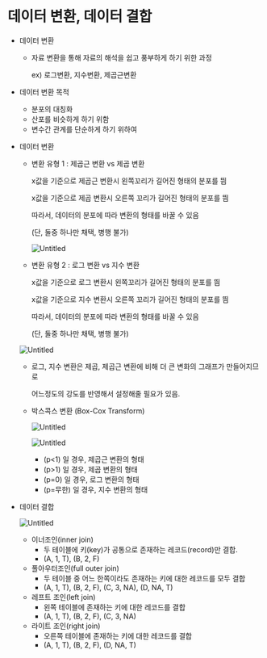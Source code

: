 # 데이터 변환, 데이터 결합

- 데이터 변환

  - 자료 변환을 통해 자료의 해석을 쉽고 풍부하게 하기 위한 과정

    ex) 로그변환, 지수변환, 제곱근변환

- 데이터 변환 목적

  - 분포의 대칭화
  - 산포를 비슷하게 하기 위함
  - 변수간 관계를 단순하게 하기 위하여

- 데이터 변환

  - 변환 유형 1 : 제곱근 변환 vs 제곱 변환

    x값을 기준으로 제곱근 변환시 왼쪽꼬리가 길어진 형태의 분포를 띔

    x값을 기준으로 제곱 변환시 오른쪽 꼬리가 길어진 형태의 분포를 띔

    따라서, 데이터의 분포에 따라 변환의 형태를 바꿀 수 있음

    (단, 둘중 하나만 채택, 병행 불가)

    ![Untitled](https://s3-us-west-2.amazonaws.com/secure.notion-static.com/bb4d6665-b912-4a9f-aafb-3bcedcca14a3/Untitled.png)

  - 변환 유형 2 : 로그 변환 vs 지수 변환

    x값을 기준으로 로그 변환시 왼쪽꼬리가 길어진 형태의 분포를 띔

    x값을 기준으로 지수 변환시 오른쪽 꼬리가 길어진 형태의 분포를 띔

    따라서, 데이터의 분포에 따라 변환의 형태를 바꿀 수 있음

    (단, 둘중 하나만 채택, 병행 불가)

  ![Untitled](https://s3-us-west-2.amazonaws.com/secure.notion-static.com/51c9ea15-a1ac-40ed-be78-422998866e1a/Untitled.png)

  - 로그, 지수 변환은 제곱, 제곱근 변환에 비해 더 큰 변화의 그래프가 만들어지므로

    어느정도의 강도를 반영해서 설정해줄 필요가 있음.

  - 박스콕스 변환 (Box-Cox Transform)

    ![Untitled](https://s3-us-west-2.amazonaws.com/secure.notion-static.com/b1e811a9-e369-4b01-ac64-8680901fc3b7/Untitled.png)

    ![Untitled](https://s3-us-west-2.amazonaws.com/secure.notion-static.com/d36a0d5f-8d3a-49a4-b327-d83fda5a019a/Untitled.png)

    - (p<1) 일 경우, 제곱근 변환의 형태
    - (p>1) 일 경우, 제곱 변환의 형태
    - (p=0) 일 경우, 로그 변환의 형태
    - (p=무한) 일 경우, 지수 변환의 형태

- 데이터 결합

  ![Untitled](https://s3-us-west-2.amazonaws.com/secure.notion-static.com/6bc2aee0-3486-41c7-b7d6-40bccd191d63/Untitled.png)

  - 이너조인(inner join)
    - 두 테이블에 키(key)가 공통으로 존재하는 레코드(record)만 결합.
    - (A, 1, T), (B, 2, F)
  - 풀아우터조인(full outer join)
    - 두 테이블 중 어느 한쪽이라도 존재하는 키에 대한 레코드를 모두 결합
    - (A, 1, T), (B, 2, F), (C, 3, NA), (D, NA, T)
  - 레프트 조인(left join)
    - 왼쪽 테이블에 존재하는 키에 대한 레코드를 결합
    - (A, 1, T), (B, 2, F), (C, 3, NA)
  - 라이트 조인(right join)
    - 오른쪽 테이블에 존재하는 키에 대한 레코드를 결합
    - (A, 1, T), (B, 2, F), (D, NA, T)